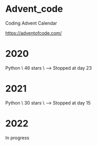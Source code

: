 # Advent_code
 Coding Advent Calendar

https://adventofcode.com/

# 2020
Python \\
46 stars \\
--> Stopped at day 23

# 2021
Python \\
30 stars \\
--> Stopped at day 15

# 2022
In progress